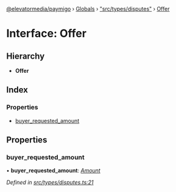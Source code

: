 [@elevatormedia/paymigo](../README.md) › [Globals](../globals.md) › ["src/types/disputes"](../modules/_src_types_disputes_.md) › [Offer](_src_types_disputes_.offer.md)

# Interface: Offer

## Hierarchy

-   **Offer**

## Index

### Properties

-   [buyer_requested_amount](_src_types_disputes_.offer.md#buyer_requested_amount)

## Properties

### buyer_requested_amount

• **buyer_requested_amount**: _[Amount](_src_types_common_.amount.md)_

_Defined in [src/types/disputes.ts:21](https://github.com/ELEVATORmedia/paymigo/blob/90b1c91/src/types/disputes.ts#L21)_
